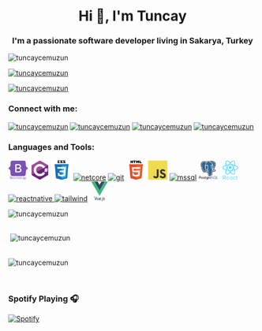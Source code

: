 <h1 align="center">Hi 👋, I'm Tuncay</h1>
<h3 align="center">I'm a passionate software developer living in Sakarya, Turkey</h3>

<p align="left"> <img src="https://komarev.com/ghpvc/?username=tuncaycemuzun&label=Profile%20views&color=0e75b6&style=flat" alt="tuncaycemuzun" /> </p>

<p align="left"> <a href="https://github.com/ryo-ma/github-profile-trophy"><img src="https://github-profile-trophy.vercel.app/?username=tuncaycemuzun" alt="tuncaycemuzun" /></a> </p>

<p align="left"> <a href="https://twitter.com/tuncaycemuzun" target="blank"><img src="https://img.shields.io/twitter/follow/tuncaycemuzun?logo=twitter&style=for-the-badge" alt="tuncaycemuzun" /></a> </p>

<h3 align="left">Connect with me:</h3>
<p align="left">
<a href="https://twitter.com/tuncaycemuzun" target="blank"><img align="center" src="https://raw.githubusercontent.com/rahuldkjain/github-profile-readme-generator/master/src/images/icons/Social/twitter.svg" alt="tuncaycemuzun" height="30" width="40" /></a>
<a href="https://linkedin.com/in/tuncaycemuzun" target="blank"><img align="center" src="https://raw.githubusercontent.com/rahuldkjain/github-profile-readme-generator/master/src/images/icons/Social/linked-in-alt.svg" alt="tuncaycemuzun" height="30" width="40" /></a>
<a href="https://fb.com/tuncaycemuzun" target="blank"><img align="center" src="https://raw.githubusercontent.com/rahuldkjain/github-profile-readme-generator/master/src/images/icons/Social/facebook.svg" alt="tuncaycemuzun" height="30" width="40" /></a>
<a href="https://instagram.com/tuncaycemuzun" target="blank"><img align="center" src="https://raw.githubusercontent.com/rahuldkjain/github-profile-readme-generator/master/src/images/icons/Social/instagram.svg" alt="tuncaycemuzun" height="30" width="40" /></a>
</p>

<h3 align="left">Languages and Tools:</h3>
<p align="left"> 
<a href="https://getbootstrap.com" target="_blank" rel="noreferrer"> 
<img src="https://raw.githubusercontent.com/devicons/devicon/master/icons/bootstrap/bootstrap-plain-wordmark.svg" alt="bootstrap" width="40" height="40"/></a> 
<a href="https://www.w3schools.com/cs/" target="_blank" rel="noreferrer"> 
<img src="https://raw.githubusercontent.com/devicons/devicon/master/icons/csharp/csharp-original.svg" alt="csharp" width="40" height="40"/></a> 
<a href="https://www.w3schools.com/css/" target="_blank" rel="noreferrer"> 
<img src="https://raw.githubusercontent.com/devicons/devicon/master/icons/css3/css3-original-wordmark.svg" alt="css3" width="40" height="40"/></a> 
<!--<a href="https://www.docker.com/" target="_blank" rel="noreferrer"> 
<img src="https://raw.githubusercontent.com/devicons/devicon/master/icons/docker/docker-original-wordmark.svg" alt="docker" width="40" height="40"/></a>-->
<a href="https://docs.microsoft.com/tr-tr/aspnet/core/?view=aspnetcore-6.0" target="_blank" rel="noreferrer">
<img src="https://camo.githubusercontent.com/9da8dcab869ba1c5c82b4499b523e33ba56f7fbd68cbf2a41ff141084896d61d/68747470733a2f2f75706c6f61642e77696b696d656469612e6f72672f77696b6970656469612f636f6d6d6f6e732f7468756d622f652f65652f2e4e45545f436f72655f4c6f676f2e7376672f3132303070782d2e4e45545f436f72655f4c6f676f2e7376672e706e67" alt="netcore" width="40" height="40"/></a>
<a href="https://git-scm.com/" target="_blank" rel="noreferrer">
<img src="https://www.vectorlogo.zone/logos/git-scm/git-scm-icon.svg" alt="git" width="40" height="40"/></a>
<a href="https://www.w3.org/html/" target="_blank" rel="noreferrer"><img src="https://raw.githubusercontent.com/devicons/devicon/master/icons/html5/html5-original-wordmark.svg" alt="html5" width="40" height="40"/></a>
<a href="https://developer.mozilla.org/en-US/docs/Web/JavaScript" target="_blank" rel="noreferrer"><img src="https://raw.githubusercontent.com/devicons/devicon/master/icons/javascript/javascript-original.svg" alt="javascript" width="40" height="40"/></a>
<a href="https://www.microsoft.com/en-us/sql-server" target="_blank" rel="noreferrer"><img src="https://www.svgrepo.com/show/303229/microsoft-sql-server-logo.svg" alt="mssql" width="40" height="40"/></a>
<a href="https://www.postgresql.org" target="_blank" rel="noreferrer"><img src="https://raw.githubusercontent.com/devicons/devicon/master/icons/postgresql/postgresql-original-wordmark.svg" alt="postgresql" width="40" height="40"/></a>
<!--<a href="https://www.rabbitmq.com" target="_blank" rel="noreferrer"><img src="https://www.vectorlogo.zone/logos/rabbitmq/rabbitmq-icon.svg" alt="rabbitMQ" width="40" height="40"/></a>-->
<a href="https://reactjs.org/" target="_blank" rel="noreferrer"><img src="https://raw.githubusercontent.com/devicons/devicon/master/icons/react/react-original-wordmark.svg" alt="react" width="40" height="40"/></a>
<a href="https://reactnative.dev/" target="_blank" rel="noreferrer"><img src="https://reactnative.dev/img/header_logo.svg" alt="reactnative" width="40" height="40"/> </a>
<!--<a href="https://redis.io" target="_blank" rel="noreferrer"><img src="https://raw.githubusercontent.com/devicons/devicon/master/icons/redis/redis-original-wordmark.svg" alt="redis" width="40" height="40"/></a>-->
<!--<a href="https://redux.js.org" target="_blank" rel="noreferrer">
<img src="https://raw.githubusercontent.com/devicons/devicon/master/icons/redux/redux-original.svg" alt="redux" width="40" height="40"/></a>-->
<a href="https://tailwindcss.com/" target="_blank" rel="noreferrer"><img src="https://www.vectorlogo.zone/logos/tailwindcss/tailwindcss-icon.svg" alt="tailwind" width="40" height="40"/></a>
<!--<a href="https://www.typescriptlang.org/" target="_blank" rel="noreferrer"><img src="https://raw.githubusercontent.com/devicons/devicon/master/icons/typescript/typescript-original.svg" alt="typescript" width="40" height="40"/></a>-->
<a href="https://vuejs.org/" target="_blank" rel="noreferrer"> <img src="https://raw.githubusercontent.com/devicons/devicon/master/icons/vuejs/vuejs-original-wordmark.svg" alt="vuejs" width="40" height="40"/></a>

</p>

<p>
<img align="left" src="https://github-readme-stats.vercel.app/api/top-langs?username=tuncaycemuzun&show_icons=true&locale=en&layout=compact" alt="tuncaycemuzun" />
</br></br>
</p>

<p>&nbsp;<img align="center" src="https://github-readme-stats.vercel.app/api?username=tuncaycemuzun&show_icons=true&locale=en" alt="tuncaycemuzun" />
</br></br></p>

<p><img align="center" src="https://github-readme-streak-stats.herokuapp.com/?user=tuncaycemuzun&" alt="tuncaycemuzun" /></p>

</br>

### Spotify Playing 🎧

[![Spotify](https://spotify-playing-tcu.herokuapp.com/api/spotify)](https://open.spotify.com/user/tuncaycemuzun)